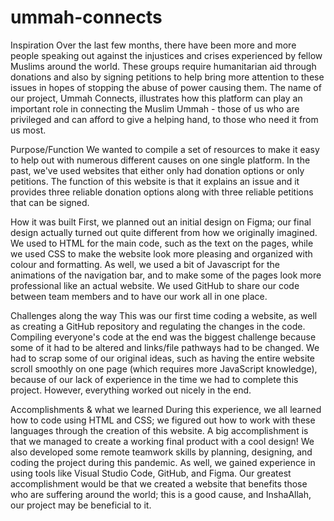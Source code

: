 # ummah-connects

Inspiration
Over the last few months, there have been more and more people speaking out against the injustices and crises experienced by fellow Muslims around the world. These groups require humanitarian aid through donations and also by signing petitions to help bring more attention to these issues in hopes of stopping the abuse of power causing them. The name of our project, Ummah Connects, illustrates how this platform can play an important role in connecting the Muslim Ummah - those of us who are privileged and can afford to give a helping hand, to those who need it from us most.

Purpose/Function
We wanted to compile a set of resources to make it easy to help out with numerous different causes on one single platform. In the past, we've used websites that either only had donation options or only petitions. The function of this website is that it explains an issue and it provides three reliable donation options along with three reliable petitions that can be signed.

How it was built
First, we planned out an initial design on Figma; our final design actually turned out quite different from how we originally imagined. We used to HTML for the main code, such as the text on the pages, while we used CSS to make the website look more pleasing and organized with colour and formatting. As well, we used a bit of Javascript for the animations of the navigation bar, and to make some of the pages look more professional like an actual website. We used GitHub to share our code between team members and to have our work all in one place.

Challenges along the way
This was our first time coding a website, as well as creating a GitHub repository and regulating the changes in the code. Compiling everyone's code at the end was the biggest challenge because some of it had to be altered and links/file pathways had to be changed. We had to scrap some of our original ideas, such as having the entire website scroll smoothly on one page (which requires more JavaScript knowledge), because of our lack of experience in the time we had to complete this project. However, everything worked out nicely in the end.

Accomplishments & what we learned
During this experience, we all learned how to code using HTML and CSS; we figured out how to work with these languages through the creation of this website. A big accomplishment is that we managed to create a working final product with a cool design! We also developed some remote teamwork skills by planning, designing, and coding the project during this pandemic. As well, we gained experience in using tools like Visual Studio Code, GitHub, and Figma. Our greatest accomplishment would be that we created a website that benefits those who are suffering around the world; this is a good cause, and InshaAllah, our project may be beneficial to it.
